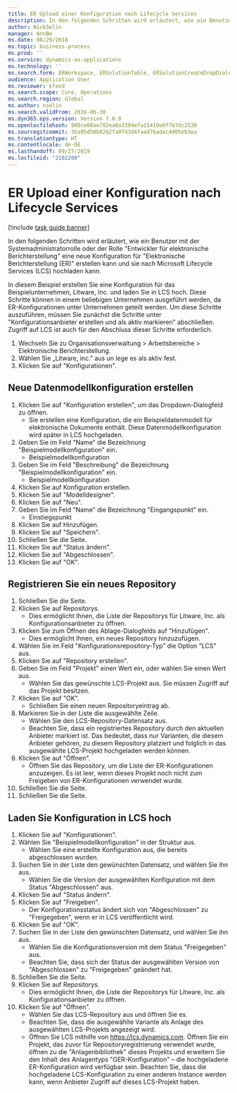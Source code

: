 ```yaml
---
title: ER Upload einer Konfiguration nach Lifecycle Services
description: In den folgenden Schritten wird erläutert, wie ein Benutzer mit der Systemadministratorrolle oder der Rolle "Entwickler für elektronische Berichterstellung" eine neue Konfiguration für "Elektronische Berichterstellung (ER)" erstellen kann und sie nach Microsoft Lifecycle Services (LCS) hochladen kann.
author: NickSelin
manager: AnnBe
ms.date: 08/29/2018
ms.topic: business-process
ms.prod: ''
ms.service: dynamics-ax-applications
ms.technology: ''
ms.search.form: ERWorkspace, ERSolutionTable, ERSolutionCreateDropDialog, ERDataModelDesigner, ERDataModelContentsItemCreationDialog, ERSolutionRepositoryTable, ERSolutionRepositoryCreateDropDialog, ERSolutionImport
audience: Application User
ms.reviewer: kfend
ms.search.scope: Core, Operations
ms.search.region: Global
ms.author: nselin
ms.search.validFrom: 2016-06-30
ms.dyn365.ops.version: Version 7.0.0
ms.openlocfilehash: 980ce00ae702ea0a3394efa15419e0f7b7dc2530
ms.sourcegitcommit: 3ba95d50b8262fa0f43d4faad76adac4d05eb3ea
ms.translationtype: HT
ms.contentlocale: de-DE
ms.lasthandoff: 09/27/2019
ms.locfileid: "2182208"
---
```

# <a name="er-upload-a-configuration-into-lifecycle-services"></a>ER Upload einer Konfiguration nach Lifecycle Services

[!include [task guide banner](../../includes/task-guide-banner.md)]

In den folgenden Schritten wird erläutert, wie ein Benutzer mit der Systemadministratorrolle oder der Rolle "Entwickler für elektronische Berichterstellung" eine neue Konfiguration für "Elektronische Berichterstellung (ER)" erstellen kann und sie nach Microsoft Lifecycle Services (LCS) hochladen kann.

In diesem Beispiel erstellen Sie eine Konfiguration für das Beispielunternehmen, Litware, Inc. und laden Sie in LCS hoch. Diese Schritte können in einem beliebigen Unternehmen ausgeführt werden, da ER-Konfigurationen unter Unternehmen geteilt werden. Um diese Schritte auszuführen, müssen Sie zunächst die Schritte unter "Konfigurationsanbieter erstellen und als aktiv markieren" abschließen. Zugriff auf LCS ist auch für den Abschluss dieser Schritte erforderlich.

1. Wechseln Sie zu Organisationsverwaltung > Arbeitsbereiche > Elektronische Berichterstellung.
2. Wählen Sie „Litware, inc.” aus un lege es als aktiv fest.
3. Klicken Sie auf "Konfigurationen".

## <a name="create-a-new-data-model-configuration"></a>Neue Datenmodellkonfiguration erstellen
1. Klicken Sie auf "Konfiguration erstellen", um das Dropdown-Dialogfeld zu öffnen.
    * Sie erstellen eine Konfiguration, die ein Beispieldatenmodell für elektronische Dokumente enthält. Diese Datenmodellkonfiguration wird später in LCS hochgeladen.  
2. Geben Sie im Feld "Name" die Bezeichnung "Beispielmodellkonfiguration" ein.
    * Beispielmodellkonfiguration  
3. Geben Sie im Feld "Beschreibung" die Bezeichnung "Beispielmodellkonfiguration" ein.
    * Beispielmodellkonfiguration  
4. Klicken Sie auf Konfiguration erstellen.
5. Klicken Sie auf "Modelldesigner".
6. Klicken Sie auf "Neu".
7. Geben Sie im Feld "Name" die Bezeichnung "Eingangspunkt" ein.
    * Einstiegspunkt  
8. Klicken Sie auf Hinzufügen.
9. Klicken Sie auf "Speichern".
10. Schließen Sie die Seite.
11. Klicken Sie auf "Status ändern".
12. Klicken Sie auf "Abgeschlossen".
13. Klicken Sie auf "OK".

## <a name="register-a-new--repository"></a>Registrieren Sie ein neues Repository
1. Schließen Sie die Seite.
2. Klicken Sie auf Repositorys.
    * Dies ermöglicht Ihnen, die Liste der Repositorys für Litware, Inc. als Konfigurationsanbieter zu öffnen.  
3. Klicken Sie zum Öffnen des Ablage-Dialogfelds auf "Hinzufügen".
    * Dies ermöglicht Ihnen, ein neues Repository hinzuzufügen.  
4. Wählen Sie im Feld "Konfigurationsrepository-Typ" die Option "LCS" aus.
5. Klicken Sie auf "Repository erstellen".
6. Geben Sie im Feld "Projekt" einen Wert ein, oder wählen Sie einen Wert aus.
    * Wählen Sie das gewünschte LCS-Projekt aus. Sie müssen Zugriff auf das Projekt besitzen.  
7. Klicken Sie auf "OK".
    * Schließen Sie einen neuen Repositoryeintrag ab.  
8. Markieren Sie in der Liste die ausgewählte Zeile.
    * Wählen Sie den LCS-Repository-Datensatz aus.  
    * Beachten Sie, dass ein registriertes Repository durch den aktuellen Anbieter markiert ist. Das bedeutet, dass nur Varianten, die diesem Anbieter gehören, zu diesem Repository platziert und folglich in das ausgewählte LCS-Projekt hochgeladen werden können.  
9. Klicken Sie auf "Öffnen".
    * Öffnen Sie das Repository, um die Liste der ER-Konfigurationen anzuzeigen. Es ist leer, wenn dieses Projekt noch nicht zum Freigeben von ER-Konfigurationen verwendet wurde.  
10. Schließen Sie die Seite.
11. Schließen Sie die Seite.

## <a name="upload-configuration-into-lcs"></a>Laden Sie Konfiguration in LCS hoch
1. Klicken Sie auf "Konfigurationen".
2. Wählen Sie "Beispielmodellkonfiguration" in der Struktur aus.
    * Wählen Sie eine erstellte Konfiguration aus, die bereits abgeschlossen wurden.  
3. Suchen Sie in der Liste den gewünschten Datensatz, und wählen Sie ihn aus.
    * Wählen Sie die Version der ausgewählten Konfiguration mit dem Status "Abgeschlossen" aus.  
4. Klicken Sie auf "Status ändern".
5. Klicken Sie auf "Freigeben".
    * Der Konfigurationsstatus ändert sich von "Abgeschlossen" zu "Freigegeben", wenn er in LCS veröffentlicht wird.  
6. Klicken Sie auf "OK".
7. Suchen Sie in der Liste den gewünschten Datensatz, und wählen Sie ihn aus.
    * Wählen Sie die Konfigurationsversion mit dem Status "Freigegeben" aus.  
    * Beachten Sie, dass sich der Status der ausgewählten Version von "Abgeschlossen" zu "Freigegeben" geändert hat.  
8. Schließen Sie die Seite.
9. Klicken Sie auf Repositorys.
    * Dies ermöglicht Ihnen, die Liste der Repositorys für Litware, Inc. als Konfigurationsanbieter zu öffnen.  
10. Klicken Sie auf "Öffnen".
    * Wählen Sie das LCS-Repository aus und öffnen Sie es.  
    * Beachten Sie, dass die ausgewählte Variante als Anlage des ausgewählten LCS-Projekts angezeigt wird.  
    * Öffnen Sie LCS mithilfe von https://lcs.dynamics.com. Öffnen Sie ein Projekt, das zuvor für Repositoryregistrierung verwendet wurde, öffnen zu die "Anlagenbibliothek" dieses Projekts und erweitern Sie den Inhalt des Anlagentyps "GER-Konfiguration" – die hochgeladene ER-Konfiguration wird verfügbar sein. Beachten Sie, dass die hochgeladene LCS-Konfiguration zu einer anderen Instance werden kann, wenn Anbieter Zugriff auf dieses LCS-Projekt haben.  


